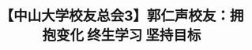 ---
layout:		post
title:		"【中山大学校友总会3】郭仁声校友：拥抱变化 终生学习 坚持目标"
msg:		微信稿件专场
category:	微信稿件
o_link:		http://mp.weixin.qq.com/s/yTAn7rtLz94Niye0FuJBbw
---